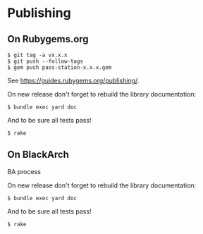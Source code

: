 # Publishing

## On Rubygems.org

```plaintext
$ git tag -a vx.x.x
$ git push --follow-tags
$ gem push pass-station-x.x.x.gem
```

See https://guides.rubygems.org/publishing/.

On new release don't forget to rebuild the library documentation:

```plaintext
$ bundle exec yard doc
```

And to be sure all tests pass!

```plaintext
$ rake
```

## On BlackArch

BA process

On new release don't forget to rebuild the library documentation:

```plaintext
$ bundle exec yard doc
```

And to be sure all tests pass!

```plaintext
$ rake
```
